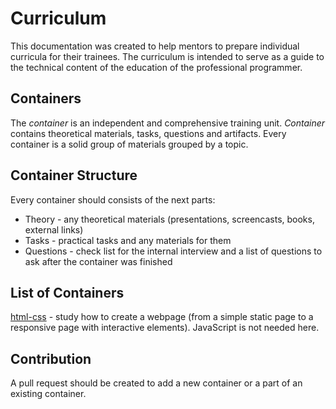 # Curriculum

This documentation was created to help mentors to prepare individual 
curricula for their trainees. The curriculum is intended to serve as a
guide to the technical content of the education of the professional
programmer.

## Containers

The *container* is an independent and comprehensive training unit.
*Container* contains theoretical materials, tasks, questions and
artifacts. Every container is a solid group of materials grouped by a
topic. 

## Container Structure

Every container should consists of the next parts: 

- Theory - any theoretical materials (presentations, screencasts, books,
  external links)
- Tasks - practical tasks and any materials for them
- Questions - check list for the internal interview and a list of
  questions to ask after the container was finished
  
## List of Containers

[html-css](./containers/html-css/index.md) - study how to create a
webpage (from a simple static page to a responsive page with interactive
elements). JavaScript is not needed here.

## Contribution

A pull request should be created to add a new container or a part of an
existing container.


